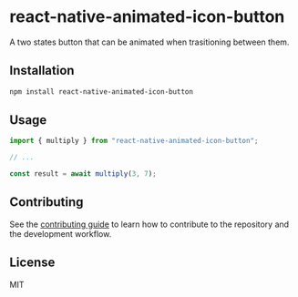 # react-native-animated-icon-button

A two states button that can be animated when trasitioning between them.

## Installation

```sh
npm install react-native-animated-icon-button
```

## Usage

```js
import { multiply } from "react-native-animated-icon-button";

// ...

const result = await multiply(3, 7);
```

## Contributing

See the [contributing guide](CONTRIBUTING.md) to learn how to contribute to the repository and the development workflow.

## License

MIT

